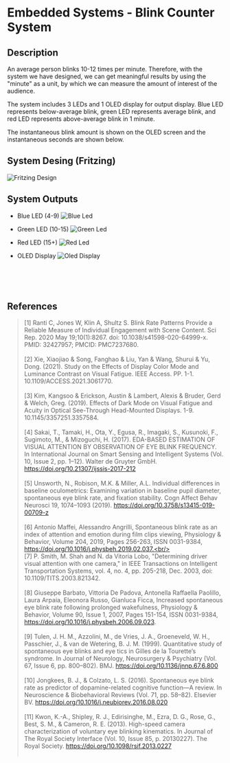 # Embedded Systems - Blink Counter System

## Description

An average person blinks 10-12 times per minute. Therefore, with the system we have designed, we can get meaningful results by using the "minute" as a unit, by which we can measure the amount of interest of the audience.

The system includes 3 LEDs and 1 OLED display for output display. Blue LED represents below-average blink, green LED represents average blink, and red LED represents above-average blink in 1 minute.

The instantaneous blink amount is shown on the OLED screen and the instantaneous seconds are shown below.


## System Desing (Fritzing)

![Fritzing Design](images/fritzing.png)

## System Outputs

* Blue LED (4-9)
![Blue Led](images/blue_led.png)

* Green LED (10-15)
![Green Led](images/green_led.png)

* Red LED (15+)
![Red Led](images/red_led.png)

* OLED Display
![Oled Display](images/reset.png)
<br/><br/><br/><br/><br/>

## References

> [1] Ranti C, Jones W, Klin A, Shultz S. Blink Rate Patterns Provide a Reliable Measure of Individual Engagement with Scene Content. Sci Rep. 2020 May 19;10(1):8267. doi: 10.1038/s41598-020-64999-x. PMID: 32427957; PMCID: PMC7237680. <br/><br/>
[2] Xie, Xiaojiao & Song, Fanghao & Liu, Yan & Wang, Shurui & Yu, Dong. (2021). Study on the Effects of Display Color Mode and Luminance Contrast on Visual Fatigue. IEEE Access. PP. 1-1. 10.1109/ACCESS.2021.3061770. <br/><br/>
[3] Kim, Kangsoo & Erickson, Austin & Lambert, Alexis & Bruder, Gerd & Welch, Greg. (2019). Effects of Dark Mode on Visual Fatigue and Acuity in Optical See-Through Head-Mounted Displays. 1-9. 10.1145/3357251.3357584. <br/><br/>
[4] Sakai, T., Tamaki, H., Ota, Y., Egusa, R., Imagaki, S., Kusunoki, F., Sugimoto, M., & Mizoguchi, H. (2017). EDA-BASED ESTIMATION OF VISUAL ATTENTION BY OBSERVATION OF EYE BLINK FREQUENCY. In International Journal on Smart Sensing and Intelligent Systems (Vol. 10, Issue 2, pp. 1–12). Walter de Gruyter GmbH. https://doi.org/10.21307/ijssis-2017-212 <br/><br/>
[5] Unsworth, N., Robison, M.K. & Miller, A.L. Individual differences in baseline oculometrics: Examining variation in baseline pupil diameter, spontaneous eye blink rate, and fixation stability. Cogn Affect Behav Neurosci 19, 1074–1093 (2019). https://doi.org/10.3758/s13415-019-00709-z <br/><br/>
[6] Antonio Maffei, Alessandro Angrilli,  Spontaneous blink rate as an index of attention and emotion during film clips viewing, Physiology & Behavior, Volume 204, 2019, Pages 256-263, ISSN 0031-9384,  https://doi.org/10.1016/j.physbeh.2019.02.037.<br/><br/>
[7] P. Smith, M. Shah and N. da Vitoria Lobo, "Determining driver visual attention with one camera," in IEEE Transactions on Intelligent Transportation Systems, vol. 4, no. 4, pp. 205-218, Dec. 2003, doi: 10.1109/TITS.2003.821342.<br/><br/>
[8] Giuseppe Barbato, Vittoria De Padova, Antonella Raffaella Paolillo, Laura Arpaia, Eleonora Russo, Gianluca Ficca,  Increased spontaneous eye blink rate following prolonged wakefulness,  Physiology & Behavior,  Volume 90, Issue 1,  2007,  Pages 151-154,  ISSN 0031-9384,  https://doi.org/10.1016/j.physbeh.2006.09.023. <br/><br/>
[9] Tulen, J. H. M., Azzolini, M., de Vries, J. A., Groeneveld, W. H., Passchier, J., & van de Wetering, B. J. M. (1999). Quantitative study of spontaneous eye blinks and eye tics in Gilles de la Tourette’s syndrome. In Journal of Neurology, Neurosurgery &amp; Psychiatry (Vol. 67, Issue 6, pp. 800–802). BMJ. https://doi.org/10.1136/jnnp.67.6.800 <br/><br/>
[10] Jongkees, B. J., & Colzato, L. S. (2016). Spontaneous eye blink rate as predictor of dopamine-related cognitive function—A review. In Neuroscience &amp; Biobehavioral Reviews (Vol. 71, pp. 58–82). Elsevier BV. https://doi.org/10.1016/j.neubiorev.2016.08.020 <br/><br/>
[11] Kwon, K.-A., Shipley, R. J., Edirisinghe, M., Ezra, D. G., Rose, G., Best, S. M., & Cameron, R. E. (2013). High-speed camera characterization of voluntary eye blinking kinematics. In Journal of The Royal Society Interface (Vol. 10, Issue 85, p. 20130227). The Royal Society. https://doi.org/10.1098/rsif.2013.0227 <br/><br/>
